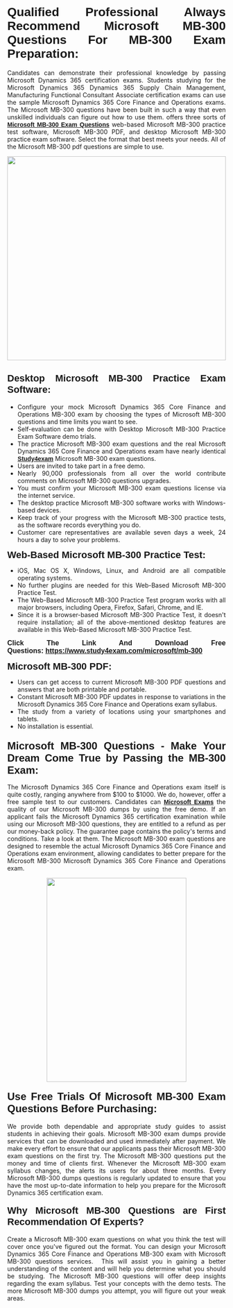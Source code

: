 <h1 style="text-align: justify;"><span style="font-family:Verdana,Geneva,sans-serif;"><strong>Qualified Professional Always Recommend Microsoft MB-300 Questions For MB-300 Exam Preparation:</strong></span></h1>

<p style="text-align: justify;">Candidates can demonstrate their professional knowledge by passing Microsoft Dynamics 365 certification exams. Students studying for the Microsoft Dynamics 365 Dynamics 365 Supply Chain Management, Manufacturing Functional Consultant Associate certification exams can use the sample Microsoft Dynamics 365 Core Finance and Operations exams. The Microsoft MB-300 questions have been built in such a way that even unskilled individuals can figure out how to use them. offers three sorts of <a href="https://www.study4exam.com/microsoft/mb-300" target="_blank"><span style="font-family:Verdana,Geneva,sans-serif;"><strong>Microsoft MB-300 Exam Questions</strong></span></a> web-based Microsoft MB-300 practice test software, Microsoft MB-300 PDF, and desktop Microsoft MB-300 practice exam software. Select the format that best meets your needs. All of the Microsoft MB-300 pdf questions are simple to use.</p>

<p style="text-align: justify;"><a href="https://www.study4exam.com/microsoft/mb-300" target="_blank"><img alt="" src="https://lh3.googleusercontent.com/pw/AM-JKLWyZpIQ0aIkfIyIbfUPGjZUh9qzz_kEk5RQLLa1Ffk6zlfHeVNyBGzR2ChVBfJFdRCu2HSxQoY7qwgGNqYCcDhg4BDPSQC4_r1Lvt5LrVxcXJb-7gUYJ0C1j1XwacQik8iOf4NNB6rzl0eJTUoRr7yL=w1155-h649-no?authuser=0" style="width: 100%; height: 470px;" /></a></p>

<h2 style="text-align: justify;"><span style="font-family:Verdana,Geneva,sans-serif;"><strong><span style="font-size:22px;">Desktop Microsoft MB-300 Practice Exam Software:</span></strong></span></h2>

<ul>
	<li style="text-align: justify;">Configure your mock Microsoft Dynamics 365 Core Finance and Operations MB-300 exam by choosing the types of Microsoft MB-300 questions and time limits you want to see.</li>
	<li style="text-align: justify;">Self-evaluation can be done with Desktop Microsoft MB-300 Practice Exam Software demo trials.</li>
	<li style="text-align: justify;">The practice Microsoft MB-300 exam questions and the real Microsoft Dynamics 365 Core Finance and Operations exam have nearly identical <a href="https://www.study4exam.com/" target="_blank"><span style="font-family:Verdana,Geneva,sans-serif;"><strong>Study4exam</strong></span></a> Microsoft MB-300 exam questions.</li>
	<li style="text-align: justify;">Users are invited to take part in a free demo.</li>
	<li style="text-align: justify;">Nearly 90,000 professionals from all over the world contribute comments on Microsoft MB-300 questions upgrades.</li>
	<li style="text-align: justify;">You must confirm your Microsoft MB-300 exam questions license via the internet service.</li>
	<li style="text-align: justify;">The desktop practice Microsoft MB-300 software works with Windows-based devices.</li>
	<li style="text-align: justify;">Keep track of your progress with the Microsoft MB-300 practice tests, as the software records everything you do.</li>
	<li style="text-align: justify;">Customer care representatives are available seven days a week, 24 hours a day to solve your problems.</li>
</ul>

<p style="text-align: justify;"><strong><span style="font-size:22px;"><span style="font-family:Verdana,Geneva,sans-serif;">Web-Based Microsoft MB-300 Practice Test:</span></span></strong></p>

<ul>
	<li style="text-align: justify;">iOS, Mac OS X, Windows, Linux, and Android are all compatible operating systems.</li>
	<li style="text-align: justify;">No further plugins are needed for this Web-Based Microsoft MB-300 Practice Test.</li>
	<li style="text-align: justify;">The Web-Based Microsoft MB-300 Practice Test program works with all major browsers, including Opera, Firefox, Safari, Chrome, and IE.</li>
	<li style="text-align: justify;">Since it is a browser-based Microsoft MB-300 Practice Test, it doesn't require installation; all of the above-mentioned desktop features are available in this Web-Based Microsoft MB-300 Practice Test.</li>
</ul>

<p style="text-align: justify;"><span style="font-size:16px;"><span style="font-family:Tahoma,Geneva,sans-serif;"><strong>Click The Link And Download Free Questions:</strong> <strong><a href="https://www.study4exam.com/microsoft/mb-300" target="_blank">https://www.study4exam.com/microsoft/mb-300</a></strong></span></span></p>

<p style="text-align: justify;"><strong><span style="font-size:22px;"><span style="font-family:Verdana,Geneva,sans-serif;">Microsoft MB-300 PDF:</span></span></strong></p>

<ul>
	<li style="text-align: justify;">Users can get access to current Microsoft MB-300 PDF questions and answers that are both printable and portable.</li>
	<li style="text-align: justify;">Constant Microsoft MB-300 PDF updates in response to variations in the Microsoft Dynamics 365 Core Finance and Operations exam syllabus.</li>
	<li style="text-align: justify;">The study from a variety of locations using your smartphones and tablets.</li>
	<li style="text-align: justify;">No installation is essential.</li>
</ul>

<h3 style="text-align: justify;"><span style="font-family:Verdana,Geneva,sans-serif;"><strong><span style="font-size:24px;">Microsoft MB-300 Questions - Make Your Dream Come True by Passing the MB-300 Exam:</span></strong></span></h3>

<p style="text-align: justify;">The Microsoft Dynamics 365 Core Finance and Operations exam itself is quite costly, ranging anywhere from $100 to $1000. We do, however, offer a free sample test to our customers. Candidates can <a href="https://www.study4exam.com/microsoft-exams" target="_blank"><span style="font-family:Verdana,Geneva,sans-serif;"><strong>Microsoft Exams</strong></span></a> the quality of our Microsoft MB-300 dumps by using the free demo. If an applicant fails the Microsoft Dynamics 365 certification examination while using our Microsoft MB-300 questions, they are entitled to a refund as per our money-back policy. The guarantee page contains the policy's terms and conditions. Take a look at them. The Microsoft MB-300 exam questions are designed to resemble the actual Microsoft Dynamics 365 Core Finance and Operations exam environment, allowing candidates to better prepare for the Microsoft MB-300 Microsoft Dynamics 365 Core Finance and Operations exam.</p>

<p style="text-align: center;"><a href="https://www.study4exam.com/microsoft/mb-300" target="_blank"><img alt="" src="https://lh3.googleusercontent.com/pw/AM-JKLVm1AFNQYt9HiIQSWFIDJ4-reoM0KdCdeB19EHN9L4Ujh8Y8RsoWphcOgh6e0EKC_wCXdk0e-HV9pMpYeOiLTHeEFzZkvxkcVneQPmtckPgQ6d6_1fl6pQAIG3hKRJVIJQCxUF7j94Vj7Q4_c_jN3oH=w972-h649-no?authuser=0" style="width: 80%; height: 470px;" /></a></p>

<h4 style="text-align: justify;"><span style="font-family:Verdana,Geneva,sans-serif;"><strong><span style="font-size:24px;">Use Free Trials Of Microsoft MB-300 Exam Questions Before Purchasing:</span></strong></span></h4>

<p style="text-align: justify;">We provide both dependable and appropriate study guides to assist students in achieving their goals. Microsoft MB-300 exam dumps provide services that can be downloaded and used immediately after payment. We make every effort to ensure that our applicants pass their Microsoft MB-300 exam questions on the first try. The Microsoft MB-300 questions put the money and time of clients first. Whenever the Microsoft MB-300 exam syllabus changes, the alerts its users for about three months. Every Microsoft MB-300 dumps questions is regularly updated to ensure that you have the most up-to-date information to help you prepare for the Microsoft Dynamics 365 certification exam.</p>

<h4 style="text-align: justify;"><strong><span style="font-family:Verdana,Geneva,sans-serif;"><span style="font-size:22px;">Why Microsoft MB-300 Questions are First Recommendation Of Experts?</span></span></strong></h4>

<p style="text-align: justify;">Create a Microsoft MB-300 exam questions on what you think the test will cover once you've figured out the format. You can design your Microsoft Dynamics 365 Core Finance and Operations MB-300 exam with Microsoft MB-300 questions services.  This will assist you in gaining a better understanding of the content and will help you determine what you should be studying. The Microsoft MB-300 questions will offer deep insights regarding the exam syllabus. Test your concepts with the demo tests. The more Microsoft MB-300 dumps you attempt, you will figure out your weak areas. </p>
